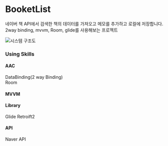 # BooketList
네이버 책 API에서 검색한 책의 데이터를 가져오고 메모를 추가하고 로컬에 저장합니다.  
2way binding, mvvm, Room,  glide를 사용해보는 프로젝트

![시스템 구조도](https://user-images.githubusercontent.com/32587845/98319476-2f55dd80-2024-11eb-9ddf-8cd50c55c2d8.png)

### Using Skills
#### AAC
DataBinding(2 way Binding)  
Room  
#### MVVM
#### Library
Glide
Retroift2
#### API
Naver API
